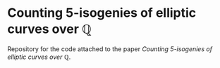 # Counting 5-isogenies of elliptic curves over $\mathbb{Q}$

Repository for the code attached to the paper *Counting 5-isogenies of elliptic curves
over* $\mathbb{Q}$.

